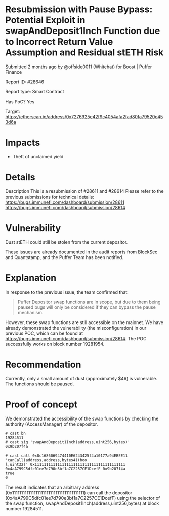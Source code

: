 # Resubmission with Pause Bypass: Potential Exploit in swapAndDeposit1Inch Function due to Incorrect Return Value Assumption and Residual stETH Risk
Submitted 2 months ago by @offside0011 (Whitehat) for Boost | Puffer Finance

Report ID: #28646

Report type: Smart Contract

Has PoC? Yes

Target: https://etherscan.io/address/0x7276925e42f9c4054afa2fad80fa79520c453d6a

# Impacts
- Theft of unclaimed yield

# Details
Description
This is a resubmission of #28611 and #28614
Please refer to the previous submissions for technical details: https://bugs.immunefi.com/dashboard/submission/28611 https://bugs.immunefi.com/dashboard/submission/28614

# Vulnerability
Dust stETH could still be stolen from the current depositor.

These issues are already documented in the audit reports from BlockSec and Quantstamp, and the Puffer Team has been notified.

# Explanation
In response to the previous issue, the team confirmed that:

> Puffer Depositor swap functions are in scope, but due to them being paused bugs will only be considered if they can bypass the pause mechanism.

However, these swap functions are still accessible on the mainnet. We have already demonstrated the vulnerability (the misconfiguration) in our previous POC, which can be found at https://bugs.immunefi.com/dashboard/submission/28614. The POC successfully works on block number 19281954.

# Recommendation
Currently, only a small amount of dust (approximately $46) is vulnerable. The functions should be paused.

# Proof of concept

We demonstrated the accessibility of the swap functions by checking the authority (AccessManager) of the depositor.
```
# cast bn
19284511
# cast sig 'swapAndDeposit1Inch(address,uint256,bytes)'
0x9b207f4a

# cast call 0x8c1686069474410E6243425f4a10177a94EBEE11 'canCall(address,address,bytes4)(boo
l,uint32)' 0x1111111111111111111111111111111111111111 0x4aA799C5dfc01ee7d790e3bf1a7C2257CE1DcefF 0x9b207f4a
true
0
```

The result indicates that an arbitrary address (0x1111111111111111111111111111111111111111) can call the depositor (0x4aA799C5dfc01ee7d790e3bf1a7C2257CE1DcefF) using the selector of the swap function, swapAndDeposit1Inch(address,uint256,bytes) at block number 19284511.
